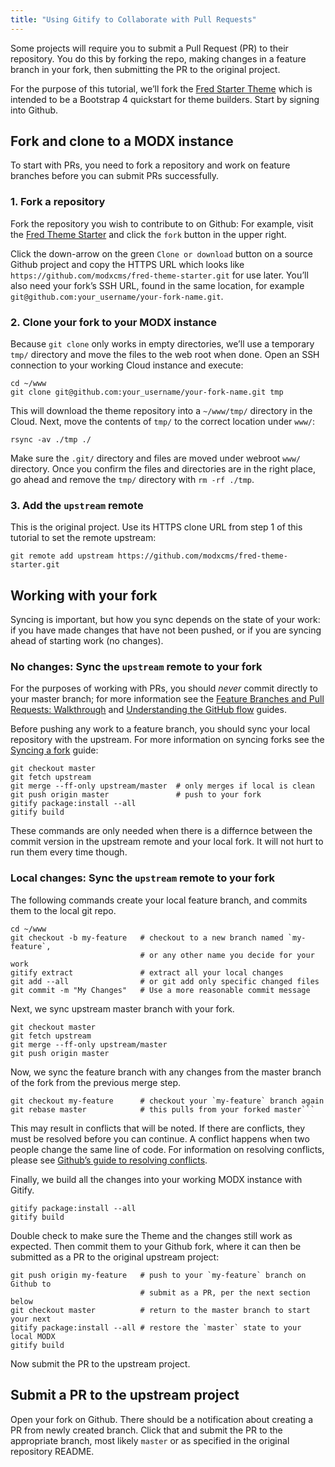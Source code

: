 ```yaml
---
title: "Using Gitify to Collaborate with Pull Requests"
---
```


Some projects will require you to submit a Pull Request (PR) to their repository. You do this by forking the repo, making changes in a feature branch in your fork, then submitting the PR to the original project.

For the purpose of this tutorial, we’ll fork the [Fred Starter Theme](https://github.com/modxcms/fred-theme-starter) which is intended to be a Bootstrap 4 quickstart for theme builders. Start by signing into Github.

## Fork and clone to a MODX instance

To start with PRs, you need to fork a repository and work on feature branches before you can submit PRs successfully.

### 1. Fork a repository

Fork the repository you wish to contribute to on Github: For example, visit the [Fred Theme Starter](https://github.com/modxcms/fred-theme-starter) and click the `fork` button in the upper right.

Click the down-arrow on the green `Clone or download` button on a source Github project and copy the HTTPS URL which looks like `https://github.com/modxcms/fred-theme-starter.git` for use later. You’ll also need your fork’s SSH URL, found in the same location, for example `git@github.com:your_username/your-fork-name.git`.

### 2. Clone your fork to your MODX instance

Because `git clone` only works in empty directories, we’ll use a temporary `tmp/` directory and move the files to the web root when done. Open an SSH connection to your working Cloud instance and execute:

```shell
cd ~/www
git clone git@github.com:your_username/your-fork-name.git tmp
```

This will download the theme repository into a `~/www/tmp/` directory in the Cloud. Next, move the contents of `tmp/` to the correct location under `www/`:

```shell
rsync -av ./tmp ./
```

Make sure the `.git/` directory and files are moved under webroot `www/` directory. Once you confirm the files and directories are in the right place, go ahead and remove the `tmp/` directory with `rm -rf ./tmp`.

### 3. Add the `upstream` remote

This is the original project. Use its HTTPS clone URL from step 1 of this tutorial to set the remote upstream:

```shell
git remote add upstream https://github.com/modxcms/fred-theme-starter.git
```

## Working with your fork

Syncing is important, but how you sync depends on the state of your work: if you have made changes that have not been pushed, or if you are syncing ahead of starting work (no changes).

### No changes: Sync the `upstream` remote to your fork

For the purposes of working with PRs, you should _never_ commit directly to your master branch; for more information see the [Feature Branches and Pull Requests: Walkthrough](https://gist.github.com/vlandham/3b2b79c40bc7353ae95a) and [Understanding the GitHub flow](https://guides.github.com/introduction/flow/) guides.

Before pushing any work to a feature branch, you should sync your local repository with the upstream. For more information on syncing forks see the [Syncing a fork](https://help.github.com/articles/syncing-a-fork/) guide:

```shell
git checkout master
git fetch upstream
git merge --ff-only upstream/master  # only merges if local is clean
git push origin master               # push to your fork
gitify package:install --all
gitify build
```

These commands are only needed when there is a differnce between the commit version in the upstream remote and your local fork. It will not hurt to run them every time though.

### Local changes: Sync the `upstream` remote to your fork

The following commands create your local feature branch, and commits them to the local git repo.

```shell
cd ~/www
git checkout -b my-feature   # checkout to a new branch named `my-feature`,
                             # or any other name you decide for your work
gitify extract               # extract all your local changes
git add --all                # or git add only specific changed files
git commit -m "My Changes"   # Use a more reasonable commit message
```

Next, we sync upstream master branch with your fork.

```shell
git checkout master
git fetch upstream
git merge --ff-only upstream/master
git push origin master
```

Now, we sync the feature branch with any changes from the master branch of the fork from the previous merge step.

````shell
git checkout my-feature      # checkout your `my-feature` branch again
git rebase master            # this pulls from your forked master```
````

This may result in conflicts that will be noted. If there are conflicts, they must be resolved before you can continue. A conflict happens when two people change the same line of code. For information on resolving conflicts, please see [Github’s guide to resolving conflicts](https://help.github.com/articles/resolving-a-merge-conflict-using-the-command-line/).

Finally, we build all the changes into your working MODX instance with Gitify.

```shell
gitify package:install --all
gitify build
```

Double check to make sure the Theme and the changes still work as expected. Then commit them to your Github fork, where it can then be submitted as a PR to the original upstream project:

```shell
git push origin my-feature   # push to your `my-feature` branch on Github to
                             # submit as a PR, per the next section below
git checkout master          # return to the master branch to start your next
gitify package:install --all # restore the `master` state to your local MODX
gitify build
```

Now submit the PR to the upstream project.

## Submit a PR to the upstream project

Open your fork on Github. There should be a notification about creating a PR from newly created branch. Click that and submit the PR to the appropriate branch, most likely `master` or as specified in the original repository README.
